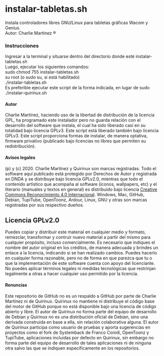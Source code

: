 # instalar-tabletas.sh
Instala controladores libres GNU/Linux para tabletas gráficas Wacom y Genius.<br>
Autor: Charlie Martínez ®

### Instrucciones
Ingresar a la terminal y situarse dentro del directorio donde esté instalar-tabletas.sh<br>
Luego, ejecutar los siguientes comandos:<br>
sudo chmod 755 instalar-tabletas.sh <br>
su root (o sudo su, si está habilitado)<br>
./instalar-tabletas.sh<br>
Es preferible ejecutar este script de la forma indicada, en lugar de sudo ./instalar-quirinux.sh

#### Autor
Charlie Martínez, haciendo uso de la libertad de distribución de la licencia GPL, ha programado este instalador pero no guarda relación con el desarrollo del software que instala, el cual ha sido liberado casi en su totalidad bajo licencia GPLv3. Este script está liberado también bajo licencia GPLv3. Este script proporciona formas de instalar, de manera optativa, firmware privativo (publicado bajo licencias no libres que permiten su redistribución). 
#### Avisos legales
(p) y (c) 2020. Charlie Martínez y Quirinux son marcas registradas. Todo el software aquí publicado está protegido por Derechos de Autor y registrada en DNDA y se distribuye bajo licencia GPLv2.0, mientras que todo el contenido artistico que acompaña al software (íconos, wallpapers, etc) y el literario (manuales y textos en general) es distribuido bajo licencia <a href="https://creativecommons.org/licenses/by/4.0/deed.es">Creative Commons Reconocimiento 4.0 Internacional</a>. Windows, Mac, GitHub, Debian, TupiTube, OpenToonz, Ardour, Linux, GNU  y otras son marcas registradas por sus respectivo dueños.
## Licencia GPLv2.0
Puedes copiar y distribuir este material en cualquier medio y formato, remezclar, transformar y contruir nuevo material a partir del mismo para cualquier propósito, incluso comercialmente. Es necesario que indiques el nombre del autor original en los créditos, de manera adecuada y brindes un enlace a la licencia, indicando si se han realizado cambios. Puedes hacerlo en cualquier forma razonable, pero no de forma en que parezca que tu o que la implementación de este software cuenta con apoyo del licenciante. No puedes aplicar términos legales ni medidas tecnológicas que restrinjan legalmente a otras a hacer cualquier uso permitido por la licencia. 
#### Renuncias
Este repositorio de GitHub no es un respaldo a GitHub por parte de Charlie Martínez ni de Quirinux. Quirinux no mantiene ni distribuye el código base del motor de GitHub porque no está disponible bajo una licencia de código abierto y libre.
El autor de Quirinux no forma parte del equipo de desarrollo de Debian y Quirinux no es una distribución oficial de Debian, sino una derivada construida en base a ella, sin relación colaborativa alguna. 
El autor de Quirinux participa como usuario de pruebas y aporta sugerencias en proyectos como el fork de Systemback de Franco Conidi, OpenToonz y TupiTube, aplicaciones incluidas por defecto en Quirinux, sin embargo no forma parte del equipo de desarrollo de tales aplicaciones ni de ninguna otra salvo las que se indiquen específicamente en los repositorios.
